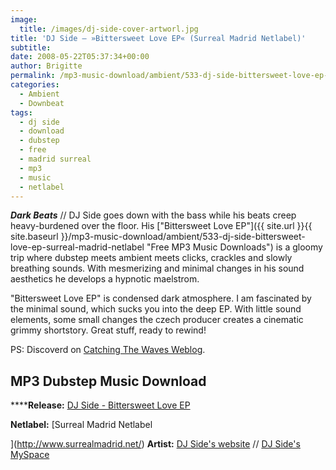 ```yaml
---
image:
  title: /images/dj-side-cover-artworl.jpg
title: 'DJ Side – »Bittersweet Love EP« (Surreal Madrid Netlabel)'
subtitle: 
date: 2008-05-22T05:37:34+00:00
author: Brigitte
permalink: /mp3-music-download/ambient/533-dj-side-bittersweet-love-ep-surreal-madrid-netlabel
categories:
  - Ambient
  - Downbeat
tags:
  - dj side
  - download
  - dubstep
  - free
  - madrid surreal
  - mp3
  - music
  - netlabel
---
```

***Dark Beats*** // DJ Side goes down with the bass while his beats creep heavy-burdened over the floor. His ["Bittersweet Love EP"]({{ site.url }}{{ site.baseurl }}/mp3-music-download/ambient/533-dj-side-bittersweet-love-ep-surreal-madrid-netlabel "Free MP3 Music Downloads") is a gloomy trip where dubstep meets ambient meets clicks, crackles and slowly breathing sounds. With mesmerizing and minimal changes in his sound aesthetics he develops a hypnotic maelstrom.

<!--more-->

<!--adsense-->

"Bittersweet Love EP" is condensed dark atmosphere. I am fascinated by the minimal sound, which sucks you into the deep EP. With little sound elements, some small changes the czech producer creates a cinematic grimmy shortstory. Great stuff, ready to rewind!

PS: Discoverd on <a href="http://soundthefreetrumpet.typepad.com/catching_the_waves/2008/02/lingers-on-the.html" target="_blank">Catching The Waves Weblog</a>.

## MP3 Dubstep Music Download

******Release:** [DJ Side - Bittersweet Love EP](http://www.surrealmadrid.net/releases/sm13/index.html)
  
**Netlabel:** [Surreal Madrid Netlabel
  
](http://www.surrealmadrid.net/) **Artist:** [DJ Side's website](http://side.skate4you.cz/) // [DJ Side's MySpace](http://www.myspace.com/side9000)